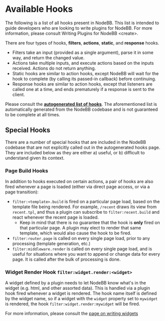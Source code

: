 # Available Hooks

The following is a list of all hooks present in NodeBB. This list is
intended to guide developers who are looking to write plugins for
NodeBB. For more information, please consult
Writing Plugins for NodeBB &lt;create&gt;.

There are four types of hooks, **filters**, **actions**, **static**, and **response** hooks.

* Filters take an input (provided as a single argument), parse it in some way, and return the changed value.
* Actions take multiple inputs, and execute actions based on the inputs received. Actions do not return anything.
* Static hooks are similar to action hooks, except NodeBB will wait for the hook to complete (by calling its passed-in callback) before continuing.
* Response hooks are similar to action hooks, except that listeners are called one at a time, and ends prematurely if a response is sent to the client.

Please consult the [**autogenerated list of hooks**](https://github.com/NodeBB/NodeBB/wiki/Hooks/). The aforementioned list is automatically generated from the NodeBB codebase and is not guaranteed to be complete at all times.

## Special Hooks

There are a number of special hooks that are included in the NodeBB codebase that are not explicitly called out in the autogenerated hooks page. They are included below as they are either a) useful, or b) difficult to understand given its context.

### Page Build Hooks

In addition to hooks executed on certain actions, a pair of hooks are also fired whenever a page is loaded (either via direct page access, or via a page transition):

* `filter:<template>.build` is fired on a particular page load, based on the template file being rendered. For example, `/recent` draws its view from `recent.tpl`, and thus a plugin can subscribe to `filter:recent.build` and react whenever the recent page is loaded.
    * Keep in mind that there is no guarantee that the hook is **only** fired on that particular page. A plugin may elect to render that same template, which would also cause the hook to be fired.
* `filter:router.page` is called on every single page load, prior to any processing (template generation, etc.)
* `filter:middleware.render` is called on every single page load, and is useful for situations where you want to append or change data for every page. It is called after the bulk of processing is done.

### Widget Render Hook `filter:widget.render:<widget>`

A widget defined by a plugin needs to let NodeBB know what's in the widget (e.g. html, and other assorted data). This is handled via a plugin hook fired whenever a widget is rendered. The hook name itself is defined by the widget name, so if a widget with the `widget` property set to `mywidget` is rendered, the hook `filter:widget.render:mywidget` will be fired.

For more information, please consult the [page on writing widgets](../widgets)